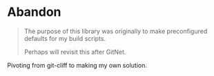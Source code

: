 # Abandon

> The purpose of this library was originally to make preconfigured defaults for my build scripts.
> 
> Perhaps will revisit this after GitNet.

Pivoting from git-cliff to making my own solution.
